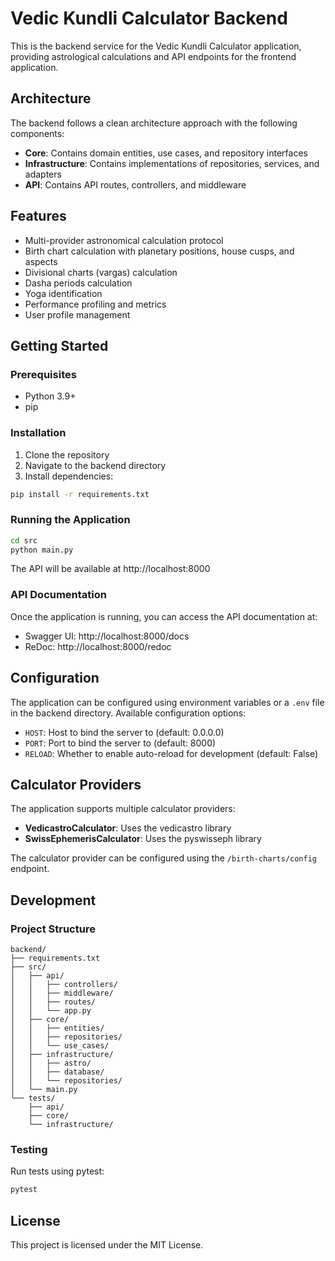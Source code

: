 # Vedic Kundli Calculator Backend

This is the backend service for the Vedic Kundli Calculator application, providing astrological calculations and API endpoints for the frontend application.

## Architecture

The backend follows a clean architecture approach with the following components:

- **Core**: Contains domain entities, use cases, and repository interfaces
- **Infrastructure**: Contains implementations of repositories, services, and adapters
- **API**: Contains API routes, controllers, and middleware

## Features

- Multi-provider astronomical calculation protocol
- Birth chart calculation with planetary positions, house cusps, and aspects
- Divisional charts (vargas) calculation
- Dasha periods calculation
- Yoga identification
- Performance profiling and metrics
- User profile management

## Getting Started

### Prerequisites

- Python 3.9+
- pip

### Installation

1. Clone the repository
2. Navigate to the backend directory
3. Install dependencies:

```bash
pip install -r requirements.txt
```

### Running the Application

```bash
cd src
python main.py
```

The API will be available at http://localhost:8000

### API Documentation

Once the application is running, you can access the API documentation at:

- Swagger UI: http://localhost:8000/docs
- ReDoc: http://localhost:8000/redoc

## Configuration

The application can be configured using environment variables or a `.env` file in the backend directory. Available configuration options:

- `HOST`: Host to bind the server to (default: 0.0.0.0)
- `PORT`: Port to bind the server to (default: 8000)
- `RELOAD`: Whether to enable auto-reload for development (default: False)

## Calculator Providers

The application supports multiple calculator providers:

- **VedicastroCalculator**: Uses the vedicastro library
- **SwissEphemerisCalculator**: Uses the pyswisseph library

The calculator provider can be configured using the `/birth-charts/config` endpoint.

## Development

### Project Structure

```
backend/
├── requirements.txt
├── src/
│   ├── api/
│   │   ├── controllers/
│   │   ├── middleware/
│   │   ├── routes/
│   │   └── app.py
│   ├── core/
│   │   ├── entities/
│   │   ├── repositories/
│   │   └── use_cases/
│   ├── infrastructure/
│   │   ├── astro/
│   │   ├── database/
│   │   └── repositories/
│   └── main.py
└── tests/
    ├── api/
    ├── core/
    └── infrastructure/
```

### Testing

Run tests using pytest:

```bash
pytest
```

## License

This project is licensed under the MIT License.
